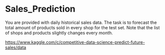 # Sales_Prediction
You are provided with daily historical sales data. The task is to forecast the total amount of products sold in every shop for the test set. Note that the list of shops and products slightly changes every month.



https://www.kaggle.com/c/competitive-data-science-predict-future-sales/data
